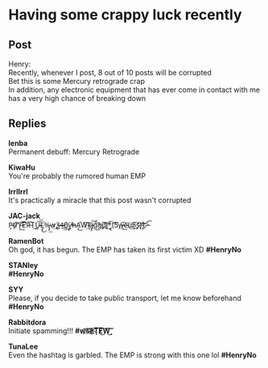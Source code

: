 # Having some crappy luck recently
## Post
Henry:<br>
Recently, whenever I post, 8 out of 10 posts will be corrupted<br>
Bet this is some Mercury retrograde crap<br>
In addition, any electronic equipment that has ever come in contact with me has a very high chance of breaking down
## Replies
**lenba**<br>
Permanent debuff: Mercury Retrograde

**KiwaHu**<br>
You're probably the rumored human EMP

**lrrllrrl**<br>
It's practically a miracle that this post wasn't corrupted

**JAC-jack**<br>
P̵̧t̴̨r̷͞͠Y̶̢̛͘͢E̛͞͠R̶͞T̨͘͜U̴̵̧͝͞Ę̢͘͜%̴̡̢͟w̷̧̨͢3̶̡4̵͢͟6́͢҉y̢̕͘h̷̶A̡̛͜͏W̸͢͠k̴j̵̧͝҉ǵ̕͞͡g̨̨̀͟u҉̨͡͞i҉͏͘͢\*̡̢́͞(͡5̧̛͞w̶̶͟͢͡e͞͏̴u͢҉͏5̸̨͜͠s͏͡r̢҉̵̢̛t͝>̵́͡

**RamenBot**<br>
Oh god, it has begun. The EMP has taken its first victim XD **\#HenryNo**

**STANley**<br>
**\#HenryNo**

**SYY**<br>
Please, if you decide to take public transport, let me know beforehand<br>
**\#HenryNo**

**Rabbitdora**<br>
Initiate spamming!!! **\#w҉͡s͏͡͠e҉͠҉̷Ţ̕͞E̸͜͠͞W̧͘͜͠͠**

**TunaLee**<br>
Even the hashtag is garbled. The EMP is strong with this one lol **\#HenryNo**

